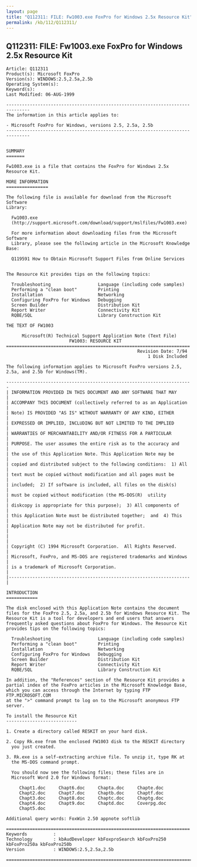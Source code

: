 ```yaml
---
layout: page
title: "Q112311: FILE: Fw1003.exe FoxPro for Windows 2.5x Resource Kit"
permalink: /kb/112/Q112311/
---
```


## Q112311: FILE: Fw1003.exe FoxPro for Windows 2.5x Resource Kit

	Article: Q112311
	Product(s): Microsoft FoxPro
	Version(s): WINDOWS:2.5,2.5a,2.5b
	Operating System(s): 
	Keyword(s): 
	Last Modified: 06-AUG-1999
	
	-------------------------------------------------------------------------------
	The information in this article applies to:
	
	- Microsoft FoxPro for Windows, versions 2.5, 2.5a, 2.5b 
	-------------------------------------------------------------------------------
	
	
	SUMMARY
	=======
	
	Fw1003.exe is a file that contains the FoxPro for Windows 2.5x Resource Kit.
	
	MORE INFORMATION
	================
	
	The following file is available for download from the Microsoft Software
	Library:
	
	  Fw1003.exe
	  (http://support.microsoft.com/download/support/mslfiles/Fw1003.exe)
	
	  For more information about downloading files from the Microsoft Software
	  Library, please see the following article in the Microsoft Knowledge Base:
	
	  Q119591 How to Obtain Microsoft Support Files from Online Services
	
	
	The Resource Kit provides tips on the following topics:
	
	  Troubleshooting                  Language (including code samples)
	  Performing a "clean boot"        Printing
	  Installation                     Networking
	  Configuring FoxPro for Windows   Debugging
	  Screen Builder                   Distribution Kit
	  Report Writer                    Connectivity Kit
	  RQBE/SQL                         Library Construction Kit
	
	THE TEXT OF FW1003
	
	      Microsoft(R) Technical Support Application Note (Text File)
	                        FW1003: RESOURCE KIT
	======================================================================
	                                                  Revision Date: 7/94
	                                                      1 Disk Included
	
	The following information applies to Microsoft FoxPro versions 2.5,
	2.5a, and 2.5b for Windows(TM).
	
	-----------------------------------------------------------------------
	| INFORMATION PROVIDED IN THIS DOCUMENT AND ANY SOFTWARE THAT MAY     |
	| ACCOMPANY THIS DOCUMENT (collectively referred to as an Application |
	| Note) IS PROVIDED "AS IS" WITHOUT WARRANTY OF ANY KIND, EITHER      |
	| EXPRESSED OR IMPLIED, INCLUDING BUT NOT LIMITED TO THE IMPLIED      |
	| WARRANTIES OF MERCHANTABILITY AND/OR FITNESS FOR A PARTICULAR       |
	| PURPOSE. The user assumes the entire risk as to the accuracy and    |
	| the use of this Application Note. This Application Note may be      |
	| copied and distributed subject to the following conditions:  1) All |
	| text must be copied without modification and all pages must be      |
	| included;  2) If software is included, all files on the disk(s)     |
	| must be copied without modification (the MS-DOS(R)  utility         |
	| diskcopy is appropriate for this purpose);  3) All components of    |
	| this Application Note must be distributed together;  and  4) This   |
	| Application Note may not be distributed for profit.                 |
	|                                                                     |
	| Copyright (C) 1994 Microsoft Corporation.  All Rights Reserved.     |
	| Microsoft, FoxPro, and MS-DOS are registered trademarks and Windows |
	| is a trademark of Microsoft Corporation.                            |
	|---------------------------------------------------------------------|
	
	INTRODUCTION
	============
	
	The disk enclosed with this Application Note contains the document
	files for the FoxPro 2.5, 2.5a, and 2.5b for Windows Resource Kit. The
	Resource Kit is a tool for developers and end users that answers
	frequently asked questions about FoxPro for Windows. The Resource Kit
	provides tips on the following topics:
	
	  Troubleshooting                  Language (including code samples)
	  Performing a "clean boot"        Printing
	  Installation                     Networking
	  Configuring FoxPro for Windows   Debugging
	  Screen Builder                   Distribution Kit
	  Report Writer                    Connectivity Kit
	  RQBE/SQL                         Library Construction Kit
	
	In addition, the "References" section of the Resource Kit provides a
	partial index of the FoxPro articles in the Microsoft Knowledge Base,
	which you can access through the Internet by typing FTP FTP.MICROSOFT.COM
	at the ">" command prompt to log on to the Microsoft anonymous FTP
	server.
	
	To install the Resource Kit
	---------------------------
	
	1. Create a directory called RESKIT on your hard disk.
	
	2. Copy Rk.exe from the enclosed FW1003 disk to the RESKIT directory
	  you just created.
	
	3. Rk.exe is a self-extracting archive file. To unzip it, type RK at
	  the MS-DOS command prompt.
	
	  You should now see the following files; these files are in
	  Microsoft Word 2.0 for Windows format:
	
	     Chapt1.doc     Chapt6.doc     Chapta.doc     Chapte.doc
	     Chapt2.doc     Chapt7.doc     Chaptb.doc     Chaptf.doc
	     Chapt3.doc     Chapt8.doc     Chaptc.doc     Chaptg.doc
	     Chapt4.doc     Chapt9.doc     Chaptd.doc     Coverpg.doc
	     Chapt5.doc
	
	Additional query words: FoxWin 2.50 appnote softlib
	
	======================================================================
	Keywords          :  
	Technology        : kbAudDeveloper kbFoxproSearch kbFoxPro250 kbFoxPro250a kbFoxPro250b
	Version           : WINDOWS:2.5,2.5a,2.5b
	
	=============================================================================
	
